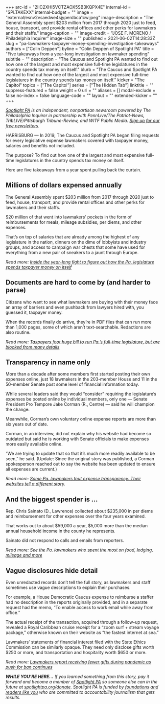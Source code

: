 +++
arc-id = "2IIC2XHI5VCTZAOX5SB3KQPX4E"
internal-id = "SPLTAKEXX"
internal-budget = ""
image = "external/esnv2vsaedwe4sjyperdbca1cw.jpeg"
image-description = "The General Assembly spent $203 million from 2017 through 2020 just to feed, house, transport, and provide rental offices and other perks for lawmakers and their staffs."
image-caption = ""
image-credit = "JOSE F. MORENO / Philadelphia Inquirer"
image-size = ""
published = 2021-06-02T14:28:33Z
slug = "pa-lawmakers-taxpayer-money-spending-investigation-takeaways"
authors = ["Colin Deppen"]
byline = "Colin Deppen of Spotlight PA"
title = "Five takeaways from a year-long investigation on lawmaker spending"
subtitle = ""
description = "The Caucus and Spotlight PA wanted to find out how one of the largest and most expensive full-time legislatures in the country spends tax money on itself."
blurb = "The Caucus and Spotlight PA wanted to find out how one of the largest and most expensive full-time legislatures in the country spends tax money on itself."
kicker = "The Capitol"
topics = ["The Capitol"]
series = ["The Hidden Tab"]
linktitle = ""
suppress-featured = false
weight = 0
url = ""
aliases = []
modal-exclude = false
no-index = false
language-code = ""
layout = ""
extended-kicker = ""
+++

<a href="https://www.spotlightpa.org/"><i>Spotlight PA</i></a><i> is an independent, nonpartisan newsroom powered by The Philadelphia Inquirer in partnership with PennLive/The Patriot-News, TribLIVE/Pittsburgh Tribune-Review, and WITF Public Media. </i><a href="https://www.spotlightpa.org/newsletters"><i>Sign up for our free newsletters</i></a><i>.</i>

HARRISBURG — In 2019, The Caucus and Spotlight PA began filing requests for every legislative expense lawmakers covered with taxpayer money, salaries and benefits not included.

The purpose? To find out how one of the largest and most expensive full-time legislatures in the country spends tax money on itself.

Here are five takeaways from a year spent pulling back the curtain.

## Millions of dollars expensed annually

The General Assembly spent $203 million from 2017 through 2020 just to feed, house, transport, and provide rental offices and other perks for lawmakers and their staffs.

$20 million of that went into lawmakers’ pockets in the form of reimbursements for meals, mileage subsidies, per diems, and other expenses.

That’s on top of salaries that are already among the highest of any legislature in the nation, dinners on the dime of lobbyists and industry groups, and access to campaign war chests that some have used for everything from a new pair of sneakers to a jaunt through Europe.

<i>Read more: </i><a href="https://www.spotlightpa.org/news/2021/05/pa-legislative-expenses-investigation-how-we-did-it-spotlightpa-thecaucus/"><i>Inside the year-long fight to figure out how the Pa. legislature spends taxpayer money on itself</i></a>

## Documents are hard to come by (and harder to parse)

Citizens who want to see what lawmakers are buying with their money face an array of barriers and even pushback from lawyers hired with, you guessed it, taxpayer money.

When the records finally do arrive, they’re in PDF files that can run more than 1,000 pages, some of which aren’t text-searchable. Redactions are also routine.

<i>Read more: </i><a href="https://www.spotlightpa.org/news/2021/05/pa-legislature-expense-accounts-hidden-legislative-privilege/"><i>Taxpayers foot huge bill to run Pa.’s full-time legislature, but are blocked from many details</i></a>

## Transparency in name only

More than a decade after some members first started posting their own expenses online, just 18 lawmakers in the 203-member House and 11 in the 50-member Senate post some level of financial information today.

While several leaders said they would “consider” requiring the legislature’s expenses be posted online by individual members, only one — Senate President Pro Tempore Jake Corman (R., Centre) — said he will champion the change.

Meanwhile, Corman’s own voluntary online expense reports are more than six years out of date.

Corman, in an interview, did not explain why his website had become so outdated but said he is working with Senate officials to make expenses more easily available online.

“We are trying to update that so that it’s much more readily available to be seen,” he said. (Update: Since the original story was published, a Corman spokesperson reached out to say the website has been updated to ensure all expenses are current.)

<i>Read more: </i><a href="https://www.spotlightpa.org/news/2021/05/pa-lawmaker-expenses-transparency-websites/"><i>Some Pa. lawmakers tout expense transparency. Their websites tell a different story</i></a><i>.</i>

## And the biggest spender is ...

Rep. Chris Sainato (D., Lawrence) collected about $235,000 in per diems and reimbursement for other expenses over the four years examined.

That works out to about $59,000 a year, $5,000 more than the median annual household income in the county he represents.

Sainato did not respond to calls and emails from reporters.

<i>Read more: </i><a href="https://www.spotlightpa.org/news/2021/05/pa-lawmakers-legislature-expenses-search-biggest-spenders-hidden-tab/"><i>See the Pa. lawmakers who spent the most on food, lodging, mileage and more</i></a>

## Vague disclosures hide detail

Even unredacted records don’t tell the full story, as lawmakers and staff sometimes use vague descriptions to explain their purchases.

For example, a House Democratic Caucus expense to reimburse a staffer had no description in the reports originally provided, and in a separate request had the memo, “To enable access to work email while away from office.”

The actual receipt of the transaction, acquired through a follow-up request, revealed a Royal Caribbean cruise receipt for a “zoom surf + stream voyage package,” otherwise known on their website as “the fastest internet at sea.”

Lawmakers’ statements of financial interest filed with the State Ethics Commission can be similarly opaque. They need only disclose gifts worth $250 or more, and transportation and hospitality worth $650 or more.

<i>Read more: </i><a href="https://www.spotlightpa.org/news/2021/05/pa-legislature-lawmakers-gifts-disclosure-ban/"><i>Lawmakers report receiving fewer gifts during pandemic as push for ban continues</i></a>

<i><b>WHILE YOU’RE HERE...</b></i><i> If you learned something from this story, pay it forward and become a member of </i><a href="https://www.spotlightpa.org/"><i>Spotlight PA</i></a><i> so someone else can in the future at </i><a href="https://www.spotlightpa.org/donate"><i>spotlightpa.org/donate</i></a><i>. Spotlight PA is funded by</i><a href="https://www.spotlightpa.org/support"><i> foundations</i></a><i> </i><a href="https://www.spotlightpa.org/support"><i>and readers like you</i></a><i> who are committed to accountability journalism that gets results.</i>
